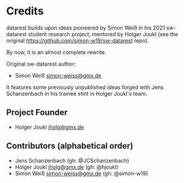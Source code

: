 # Credits
datarest builds upon ideas pioneered by Simon Weiß in his 2021 sw-datarest
student research project, mentored by Holger Joukl (see the original
https://github.com/simon-w19/sw-datarest repo).

By now, it is an almost complete rewrite.

Original sw-datarest author:

- Simon Weiß <simon-weiss@gmx.de>

It features some previously unpublished ideas forged with Jens Schanzenbach
in his trainee stint in Holger Joukl's team.

## Project Founder

- Holger Joukl <jholg@gmx.de>

## Contributors (alphabetical order)

- Jens Schanzenbach (gh: @JCSchanzenbach)
- Holger Joukl <jholg@gmx.de> (gh: @hjoukl)
- Simon Weiß <simon-weiss@gmx.de> (gh: @simon-w19)
